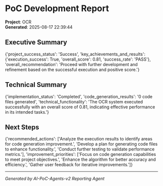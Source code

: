# PoC Development Report

**Project**: OCR  
**Generated**: 2025-08-17 22:39:44

## Executive Summary
{'project_success_status': 'Success', 'key_achievements_and_results': {'execution_success': True, 'overall_score': 0.81, 'success_rate': 'PASS'}, 'overall_recommendation': 'Proceed with further development and refinement based on the successful execution and positive score.'}

## Technical Summary
{'implementation_status': 'Completed', 'code_generation_results': '0 code files generated', 'technical_functionality': 'The OCR system executed successfully with an overall score of 0.81, indicating effective performance in its intended tasks.'}

## Next Steps
{'recommended_actions': ['Analyze the execution results to identify areas for code generation improvement.', 'Develop a plan for generating code files to enhance functionality.', 'Conduct further testing to validate performance metrics.'], 'improvement_priorities': ['Focus on code generation capabilities to meet project objectives.', 'Enhance the algorithm for better accuracy and efficiency.', 'Gather user feedback for iterative improvements.']}

---
*Generated by AI-PoC-Agents-v2 Reporting Agent*
